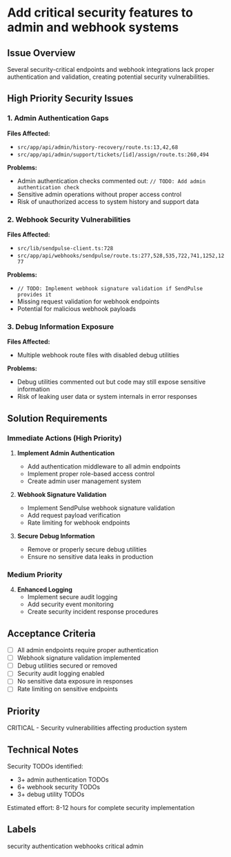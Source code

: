 # Add critical security features to admin and webhook systems

## Issue Overview
Several security-critical endpoints and webhook integrations lack proper authentication and validation, creating potential security vulnerabilities.

## High Priority Security Issues

### 1. Admin Authentication Gaps
**Files Affected:**
- `src/app/api/admin/history-recovery/route.ts:13,42,68`
- `src/app/api/admin/support/tickets/[id]/assign/route.ts:260,494`

**Problems:**
- Admin authentication checks commented out: `// TODO: Add admin authentication check`
- Sensitive admin operations without proper access control
- Risk of unauthorized access to system history and support data

### 2. Webhook Security Vulnerabilities
**Files Affected:**
- `src/lib/sendpulse-client.ts:728`
- `src/app/api/webhooks/sendpulse/route.ts:277,528,535,722,741,1252,1277`

**Problems:**
- `// TODO: Implement webhook signature validation if SendPulse provides it`
- Missing request validation for webhook endpoints
- Potential for malicious webhook payloads

### 3. Debug Information Exposure
**Files Affected:**
- Multiple webhook route files with disabled debug utilities

**Problems:**
- Debug utilities commented out but code may still expose sensitive information
- Risk of leaking user data or system internals in error responses

## Solution Requirements

### Immediate Actions (High Priority)
1. **Implement Admin Authentication**
   - Add authentication middleware to all admin endpoints
   - Implement proper role-based access control
   - Create admin user management system

2. **Webhook Signature Validation**
   - Implement SendPulse webhook signature validation
   - Add request payload verification
   - Rate limiting for webhook endpoints

3. **Secure Debug Information**
   - Remove or properly secure debug utilities
   - Ensure no sensitive data leaks in production

### Medium Priority
4. **Enhanced Logging**
   - Implement secure audit logging
   - Add security event monitoring
   - Create security incident response procedures

## Acceptance Criteria
- [ ] All admin endpoints require proper authentication
- [ ] Webhook signature validation implemented
- [ ] Debug utilities secured or removed
- [ ] Security audit logging enabled
- [ ] No sensitive data exposure in responses
- [ ] Rate limiting on sensitive endpoints

## Priority
CRITICAL - Security vulnerabilities affecting production system

## Technical Notes
Security TODOs identified:
- 3+ admin authentication TODOs
- 6+ webhook security TODOs
- 3+ debug utility TODOs

Estimated effort: 8-12 hours for complete security implementation

## Labels
security
authentication
webhooks
critical
admin